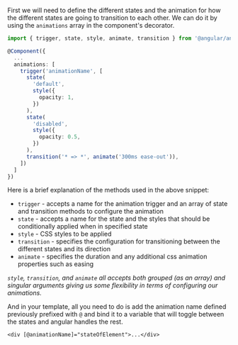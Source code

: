 First we will need to define the different states and the animation for how the different states are going to transition to each other. We can do it by using the `animations` array in the component's decorator.

```typescript
import { trigger, state, style, animate, transition } from '@angular/animations';

@Component({
  ...
  animations: [
    trigger('animationName', [
      state(
        'default',
        style({
          opacity: 1,
        })
      ),
      state(
        'disabled',
        style({
          opacity: 0.5,
        })
      ),
      transition('* => *', animate('300ms ease-out')),
    ])
  ]
})
```

Here is a brief explanation of the methods used in the above snippet:

- `trigger` - accepts a name for the animation trigger and an array of state and transition methods to configure the animation
- `state` - accepts a name for the state and the styles that should be conditionally applied when in specified state
- `style` - CSS styles to be applied
- `transition` - specifies the configuration for transitioning between the different states and its direction
- `animate` - specifies the duration and any additional css animation properties such as easing

_`style`, `transition`, and `animate` all accepts both grouped (as an array) and singular arguments giving us some flexibility in terms of configuring our animations._

And in your template, all you need to do is add the animation name defined previously prefixed with `@` and bind it to a variable that will toggle between the states and angular handles the rest.

```markup
<div [@animationName]="stateOfElement">...</div>
```
